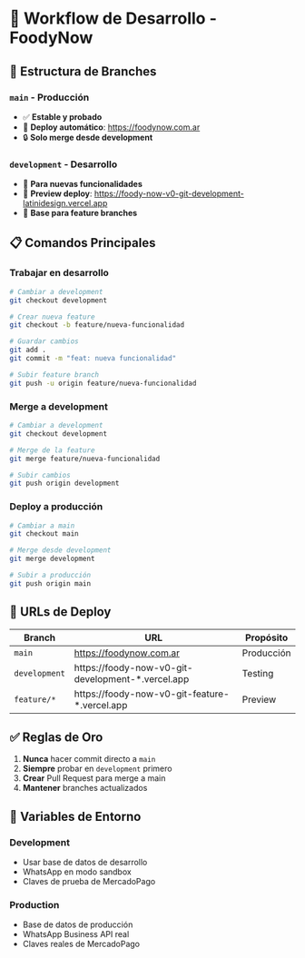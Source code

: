 # 🔄 Workflow de Desarrollo - FoodyNow

## 🌿 Estructura de Branches

### `main` - Producción
- ✅ **Estable y probado**
- 🚀 **Deploy automático**: https://foodynow.com.ar
- 🔒 **Solo merge desde development**

### `development` - Desarrollo
- 🧪 **Para nuevas funcionalidades**
- 🚀 **Preview deploy**: https://foody-now-v0-git-development-latinidesign.vercel.app
- 🔄 **Base para feature branches**

## 📋 Comandos Principales

### Trabajar en desarrollo
```bash
# Cambiar a development
git checkout development

# Crear nueva feature
git checkout -b feature/nueva-funcionalidad

# Guardar cambios
git add .
git commit -m "feat: nueva funcionalidad"

# Subir feature branch
git push -u origin feature/nueva-funcionalidad
```

### Merge a development
```bash
# Cambiar a development
git checkout development

# Merge de la feature
git merge feature/nueva-funcionalidad

# Subir cambios
git push origin development
```

### Deploy a producción
```bash
# Cambiar a main
git checkout main

# Merge desde development
git merge development

# Subir a producción
git push origin main
```

## 🚀 URLs de Deploy

| Branch | URL | Propósito |
|--------|-----|-----------|
| `main` | https://foodynow.com.ar | Producción |
| `development` | https://foody-now-v0-git-development-*.vercel.app | Testing |
| `feature/*` | https://foody-now-v0-git-feature-*.vercel.app | Preview |

## ✅ Reglas de Oro

1. **Nunca** hacer commit directo a `main`
2. **Siempre** probar en `development` primero
3. **Crear** Pull Request para merge a main
4. **Mantener** branches actualizados

## 🔧 Variables de Entorno

### Development
- Usar base de datos de desarrollo
- WhatsApp en modo sandbox
- Claves de prueba de MercadoPago

### Production
- Base de datos de producción
- WhatsApp Business API real
- Claves reales de MercadoPago
